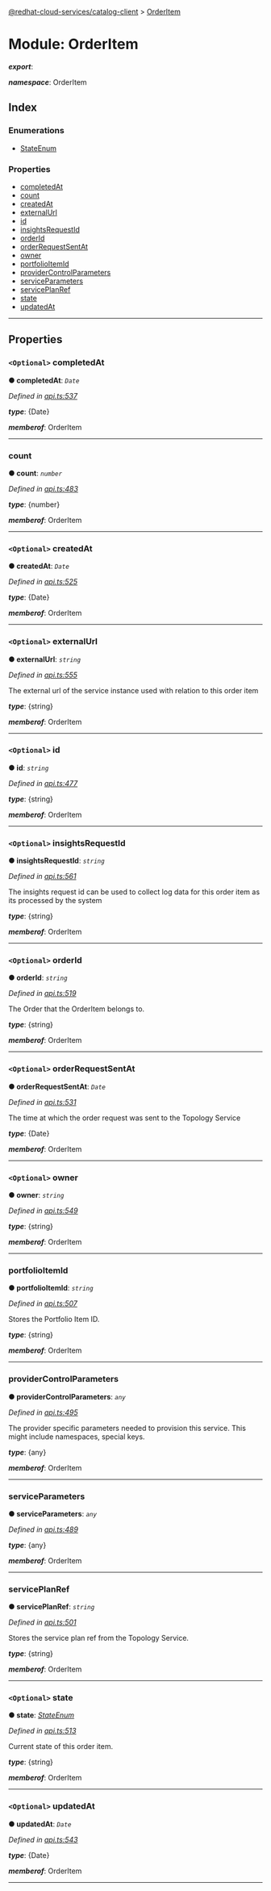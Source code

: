 [@redhat-cloud-services/catalog-client](../README.md) > [OrderItem](../modules/orderitem.md)

# Module: OrderItem

*__export__*: 

*__namespace__*: OrderItem

## Index

### Enumerations

* [StateEnum](../enums/orderitem.stateenum.md)

### Properties

* [completedAt](orderitem.md#completedat)
* [count](orderitem.md#count)
* [createdAt](orderitem.md#createdat)
* [externalUrl](orderitem.md#externalurl)
* [id](orderitem.md#id)
* [insightsRequestId](orderitem.md#insightsrequestid)
* [orderId](orderitem.md#orderid)
* [orderRequestSentAt](orderitem.md#orderrequestsentat)
* [owner](orderitem.md#owner)
* [portfolioItemId](orderitem.md#portfolioitemid)
* [providerControlParameters](orderitem.md#providercontrolparameters)
* [serviceParameters](orderitem.md#serviceparameters)
* [servicePlanRef](orderitem.md#serviceplanref)
* [state](orderitem.md#state)
* [updatedAt](orderitem.md#updatedat)

---

## Properties

<a id="completedat"></a>

### `<Optional>` completedAt

**● completedAt**: *`Date`*

*Defined in [api.ts:537](https://github.com/RedHatInsights/javascript-clients/blob/master/packages/catalog/api.ts#L537)*

*__type__*: {Date}

*__memberof__*: OrderItem

___
<a id="count"></a>

###  count

**● count**: *`number`*

*Defined in [api.ts:483](https://github.com/RedHatInsights/javascript-clients/blob/master/packages/catalog/api.ts#L483)*

*__type__*: {number}

*__memberof__*: OrderItem

___
<a id="createdat"></a>

### `<Optional>` createdAt

**● createdAt**: *`Date`*

*Defined in [api.ts:525](https://github.com/RedHatInsights/javascript-clients/blob/master/packages/catalog/api.ts#L525)*

*__type__*: {Date}

*__memberof__*: OrderItem

___
<a id="externalurl"></a>

### `<Optional>` externalUrl

**● externalUrl**: *`string`*

*Defined in [api.ts:555](https://github.com/RedHatInsights/javascript-clients/blob/master/packages/catalog/api.ts#L555)*

The external url of the service instance used with relation to this order item

*__type__*: {string}

*__memberof__*: OrderItem

___
<a id="id"></a>

### `<Optional>` id

**● id**: *`string`*

*Defined in [api.ts:477](https://github.com/RedHatInsights/javascript-clients/blob/master/packages/catalog/api.ts#L477)*

*__type__*: {string}

*__memberof__*: OrderItem

___
<a id="insightsrequestid"></a>

### `<Optional>` insightsRequestId

**● insightsRequestId**: *`string`*

*Defined in [api.ts:561](https://github.com/RedHatInsights/javascript-clients/blob/master/packages/catalog/api.ts#L561)*

The insights request id can be used to collect log data for this order item as its processed by the system

*__type__*: {string}

*__memberof__*: OrderItem

___
<a id="orderid"></a>

### `<Optional>` orderId

**● orderId**: *`string`*

*Defined in [api.ts:519](https://github.com/RedHatInsights/javascript-clients/blob/master/packages/catalog/api.ts#L519)*

The Order that the OrderItem belongs to.

*__type__*: {string}

*__memberof__*: OrderItem

___
<a id="orderrequestsentat"></a>

### `<Optional>` orderRequestSentAt

**● orderRequestSentAt**: *`Date`*

*Defined in [api.ts:531](https://github.com/RedHatInsights/javascript-clients/blob/master/packages/catalog/api.ts#L531)*

The time at which the order request was sent to the Topology Service

*__type__*: {Date}

*__memberof__*: OrderItem

___
<a id="owner"></a>

### `<Optional>` owner

**● owner**: *`string`*

*Defined in [api.ts:549](https://github.com/RedHatInsights/javascript-clients/blob/master/packages/catalog/api.ts#L549)*

*__type__*: {string}

*__memberof__*: OrderItem

___
<a id="portfolioitemid"></a>

###  portfolioItemId

**● portfolioItemId**: *`string`*

*Defined in [api.ts:507](https://github.com/RedHatInsights/javascript-clients/blob/master/packages/catalog/api.ts#L507)*

Stores the Portfolio Item ID.

*__type__*: {string}

*__memberof__*: OrderItem

___
<a id="providercontrolparameters"></a>

###  providerControlParameters

**● providerControlParameters**: *`any`*

*Defined in [api.ts:495](https://github.com/RedHatInsights/javascript-clients/blob/master/packages/catalog/api.ts#L495)*

The provider specific parameters needed to provision this service. This might include namespaces, special keys.

*__type__*: {any}

*__memberof__*: OrderItem

___
<a id="serviceparameters"></a>

###  serviceParameters

**● serviceParameters**: *`any`*

*Defined in [api.ts:489](https://github.com/RedHatInsights/javascript-clients/blob/master/packages/catalog/api.ts#L489)*

*__type__*: {any}

*__memberof__*: OrderItem

___
<a id="serviceplanref"></a>

###  servicePlanRef

**● servicePlanRef**: *`string`*

*Defined in [api.ts:501](https://github.com/RedHatInsights/javascript-clients/blob/master/packages/catalog/api.ts#L501)*

Stores the service plan ref from the Topology Service.

*__type__*: {string}

*__memberof__*: OrderItem

___
<a id="state"></a>

### `<Optional>` state

**● state**: *[StateEnum](../enums/orderitem.stateenum.md)*

*Defined in [api.ts:513](https://github.com/RedHatInsights/javascript-clients/blob/master/packages/catalog/api.ts#L513)*

Current state of this order item.

*__type__*: {string}

*__memberof__*: OrderItem

___
<a id="updatedat"></a>

### `<Optional>` updatedAt

**● updatedAt**: *`Date`*

*Defined in [api.ts:543](https://github.com/RedHatInsights/javascript-clients/blob/master/packages/catalog/api.ts#L543)*

*__type__*: {Date}

*__memberof__*: OrderItem

___

